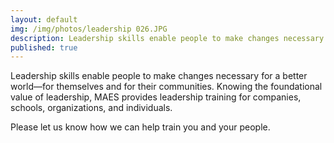 ```yaml
---
layout: default
img: /img/photos/leadership 026.JPG
description: Leadership skills enable people to make changes necessary for a better world.
published: true
---
```


Leadership skills enable people to make changes necessary for a better world—for themselves and for their communities. Knowing the foundational value of leadership, MAES provides leadership training for companies, schools, organizations, and individuals.

Please let us know how we can help train you and your people.